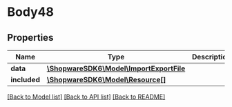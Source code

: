 # Body48

## Properties
Name | Type | Description | Notes
------------ | ------------- | ------------- | -------------
**data** | [**\ShopwareSDK6\Model\ImportExportFile**](ImportExportFile.md) |  | [optional] 
**included** | [**\ShopwareSDK6\Model\Resource[]**](Resource.md) |  | [optional] 

[[Back to Model list]](../../README.md#documentation-for-models) [[Back to API list]](../../README.md#documentation-for-api-endpoints) [[Back to README]](../../README.md)

